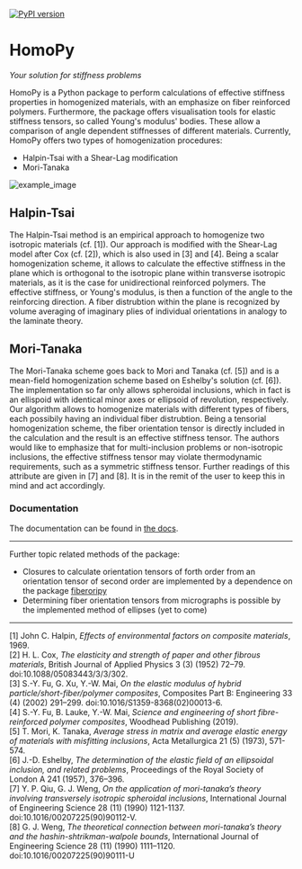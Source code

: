 [![PyPI version](https://badge.fury.io/py/homopy.svg)](https://badge.fury.io/py/homopy)

# HomoPy
*Your solution for stiffness problems*

HomoPy is a Python package to perform calculations of effective stiffness properties in homogenized materials, with an emphasize on fiber reinforced polymers. Furthermore, the package offers visualisation tools for elastic stiffness tensors, so called Young's modulus' bodies. These allow a comparison of angle dependent stiffnesses of different materials.
Currently, HomoPy offers two types of homogenization procedures:
- Halpin-Tsai with a Shear-Lag modification
- Mori-Tanaka

![example_image](https://github.com/Extraweich/homopy/blob/main/docs/images/MTvsHT.png?raw=true)

## Halpin-Tsai
The Halpin-Tsai method is an empirical approach to homogenize two isotropic materials (cf. [1]). Our approach is modified with the Shear-Lag model after Cox (cf. [2]), which is also used in [3] and [4]. Being a scalar homogenization scheme, it allows to calculate the effective stiffness in the plane which is orthogonal to the isotropic plane within transverse isotropic materials, as it is the case for unidirectional reinforced polymers. The effective stiffness, or Young's modulus, is then a function of the angle to the reinforcing direction. A fiber distrubtion within the plane is recognized by volume averaging of imaginary plies of individual orientations in analogy to the laminate theory.

## Mori-Tanaka
The Mori-Tanaka scheme goes back to Mori and Tanaka (cf. [5]) and is a mean-field homogenization scheme based on Eshelby's solution (cf. [6]). The implementation so far only allows spheroidal inclusions, which in fact is an ellispoid with identical minor axes or ellipsoid of revolution, respectively. Our algorithm allows to homogenize materials with different types of fibers, each possibily having an individual fiber distrubtion. Being a tensorial homogenization scheme, the fiber orientation tensor is directly included in the calculation and the result is an effective stiffness tensor. The authors would like to emphasize that for multi-inclusion problems or non-isotropic inclusions, the effective stiffness tensor may violate thermodynamic requirements, such as a symmetric stiffness tensor. Further readings of this attribute are given in [7] and [8]. It is in the remit of the user to keep this in mind and act accordingly.

### Documentation

The documentation can be found in [the docs](https://homopy.readthedocs.io/en/latest/index.html).


***
Further topic related methods of the package:
- Closures to calculate orientation tensors of forth order from an orientation tensor of second order are implemented by a dependence on the package [fiberoripy](https://github.com/nilsmeyerkit/fiberoripy)
- Determining fiber orientation tensors from micrographs is possible by the implemented method of ellipses (yet to come)

***
[1] John C. Halpin, *Effects of environmental factors on composite materials*, 1969. \
[2] H. L. Cox, *The elasticity and strength of paper and other fibrous materials*, British Journal of Applied Physics 3 (3) (1952) 72–79. doi:10.1088/05083443/3/3/302. \
[3] S.-Y. Fu, G. Xu, Y.-W. Mai, *On the elastic modulus of hybrid particle/short-fiber/polymer composites*, Composites Part B: Engineering 33 (4) (2002) 291–299. doi:10.1016/S1359-8368(02)00013-6. \
[4] S.-Y. Fu, B. Lauke, Y.-W. Mai, *Science and engineering of short fibre-reinforced polymer composites*, Woodhead Publishing (2019). \
[5] T. Mori, K. Tanaka, *Average stress in matrix and average elastic energy of materials with misfitting inclusions*, Acta Metallurgica 21 (5) (1973), 571-574. \
[6] J.-D. Eshelby, *The determination of the elastic field of an ellipsoidal inclusion, and related problems*, Proceedings of the Royal Society of London A 241 (1957), 376–396. \
[7] Y. P. Qiu, G. J. Weng, *On the application of mori-tanaka’s theory involving transversely isotropic spheroidal inclusions*, International Journal of Engineering Science 28 (11) (1990) 1121-1137. doi:10.1016/00207225(90)90112-V. \
[8] G. J. Weng, *The theoretical connection between mori-tanaka’s theory and the hashin-shtrikman-walpole bounds*, International Journal of Engineering Science 28 (11) (1990) 1111–1120. doi:10.1016/00207225(90)90111-U
